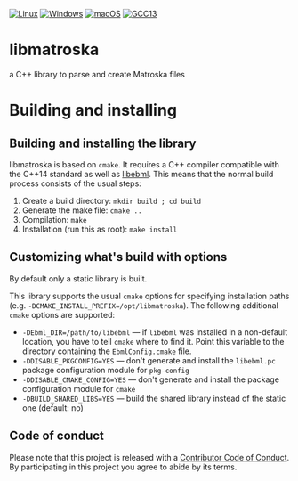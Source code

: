 [![Linux](https://github.com/Matroska-Org/libmatroska/actions/workflows/linux.yaml/badge.svg)](https://github.com/Matroska-Org/libmatroska/actions/workflows/linux.yaml)
[![Windows](https://github.com/Matroska-Org/libmatroska/actions/workflows/windows.yaml/badge.svg)](https://github.com/Matroska-Org/libmatroska/actions/workflows/windows.yaml)
[![macOS](https://github.com/Matroska-Org/libmatroska/actions/workflows/macos.yaml/badge.svg)](https://github.com/Matroska-Org/libmatroska/actions/workflows/macos.yaml)
[![GCC13](https://github.com/Matroska-Org/libmatroska/actions/workflows/linux-gcc13.yaml/badge.svg)](https://github.com/Matroska-Org/libmatroska/actions/workflows/linux-gcc13.yaml)

# libmatroska
a C++ library to parse and create Matroska files

# Building and installing

## Building and installing the library

libmatroska is based on `cmake`. It requires a C++ compiler compatible
with the C++14 standard as well as
[libebml](https://github.com/Matroska-Org/libebml). This means that
the normal build process consists of the usual steps:

1. Create a build directory: `mkdir build ; cd build`
2. Generate the make file: `cmake ..`
3. Compilation: `make`
4. Installation (run this as root): `make install`

## Customizing what's build with options

By default only a static library is built.

This library supports the usual `cmake` options for specifying
installation paths (e.g. `-DCMAKE_INSTALL_PREFIX=/opt/libmatroska`). The
following additional `cmake` options are supported:

* `-DEbml_DIR=/path/to/libebml` — if `libebml` was installed in a
  non-default location, you have to tell `cmake` where to find
  it. Point this variable to the directory containing the
  `EbmlConfig.cmake` file.
* `-DDISABLE_PKGCONFIG=YES` — don't generate and install the
  `libebml.pc` package configuration module for `pkg-config`
* `-DDISABLE_CMAKE_CONFIG=YES` — don't generate and install the
  package configuration module for `cmake`
* `-DBUILD_SHARED_LIBS=YES` — build the shared library instead of the
  static one (default: no)

## Code of conduct

Please note that this project is released with a [Contributor Code of Conduct](CODE_OF_CONDUCT.md). By participating in this project you agree to abide by its terms.
